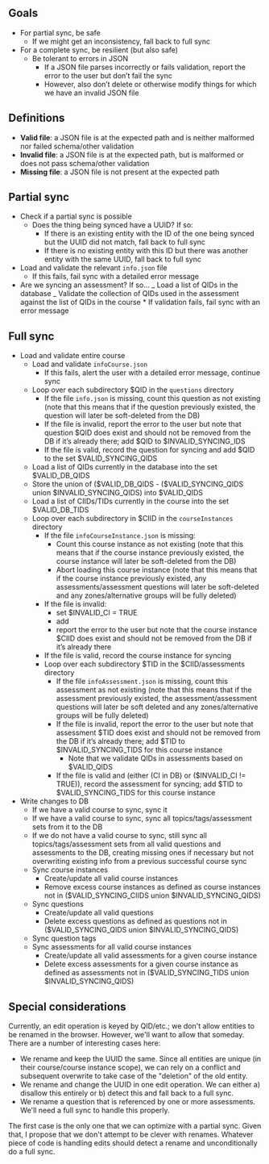 ## Goals

- For partial sync, be safe
  - If we might get an inconsistency, fall back to full sync
- For a complete sync, be resilient (but also safe)
  - Be tolerant to errors in JSON
    - If a JSON file parses incorrectly or fails validation, report the error to the user but don’t fail the sync
    - However, also don’t delete or otherwise modify things for which we have an invalid JSON file

## Definitions

- **Valid file**: a JSON file is at the expected path and is neither malformed nor failed schema/other validation
- **Invalid file**: a JSON file is at the expected path, but is malformed or does not pass schema/other validation
- **Missing file**: a JSON file is not present at the expected path

## Partial sync

- Check if a partial sync is possible
  - Does the thing being synced have a UUID? If so:
    - If there is an existing entity with the ID of the one being synced but the UUID did not match, fall back to full sync
    - If there is no existing entity with this ID but there was another entity with the same UUID, fall back to full sync
- Load and validate the relevant `info.json` file
  - If this fails, fail sync with a detailed error message
- Are we syncing an assessment? If so…
  _ Load a list of QIDs in the database
  _ Validate the collection of QIDs used in the assessment against the list of QIDs in the course \* If validation fails, fail sync with an error message


## Full sync
- Load and validate entire course
  - Load and validate `infoCourse.json`
    - If this fails, alert the user with a detailed error message, continue sync
  - Loop over each subdirectory \$QID in the `questions` directory
    - If the file `info.json` is missing, count this question as not existing (note that this means that if the question previously existed, the question will later be soft-deleted from the DB)
    - If the file is invalid, report the error to the user but note that question \$QID does exist and should not be removed from the DB if it’s already there; add \$QID to \$INVALID_SYNCING_IDS
    - If the file is valid, record the question for syncing and add \$QID to the set \$VALID_SYNCING_QIDS
  - Load a list of QIDs currently in the database into the set \$VALID_DB_QIDS
  - Store the union of (\$VALID_DB_QIDS - (\$VALID_SYNCING_QIDS union \$INVALID_SYNCING_QIDS) into \$VALID_QIDS
  - Load a list of CIIDs/TIDs currently in the course into the set \$VALID_DB_TIDS
  - Loop over each subdirectory in \$CIID in the `courseInstances` directory
    - If the file `infoCourseInstance.json` is missing:
      - Count this course instance as not existing (note that this means that if the course instance previously existed, the course instance will later be soft-deleted from the DB)
      - Abort loading this course instance (note that this means that if the course instance previously existed, any assessments/assessment questions will later be soft-deleted and any zones/alternative groups will be fully deleted)
    - If the file is invalid:
      - set \$INVALID_CI = TRUE
      - add 
      - report the error to the user but note that the course instance \$CIID does exist and should not be removed from the DB if it’s already there
    - If the file is valid, record the course instance for syncing
    - Loop over each subdirectory \$TID in the \$CIID/assessments directory
      - If the file `infoAssessment.json` is missing, count this assessment as not existing (note that this means that if the assessment previously existed, the assessment/assessment questions will later be soft deleted and any zones/alternative groups will be fully deleted)
      - If the file is invalid, report the error to the user but note that assessment \$TID does exist and should not be removed from the DB if it’s already there; add \$TID to \$INVALID_SYNCING_TIDS for this course instance
        - Note that we validate QIDs in assessments based on \$VALID_QIDS
      - If the file is valid and (either (CI in DB) or (\$INVALID_CI != TRUE)), record the assessment for syncing; add \$TID to \$VALID_SYNCING_TIDS for this course instance
- Write changes to DB
  - If we have a valid course to sync, sync it
  - If we have a valid course to sync, sync all topics/tags/assessment sets from it to the DB
  - If we do not have a valid course to sync, still sync all topics/tags/assessment sets from all valid questions and assessments to the DB, creating missing ones if necessary but not overwriting existing info from a previous successful course sync
  - Sync course instances
    - Create/update all valid course instances
    - Remove excess course instances as defined as course instances not in (\$VALID_SYNCING_CIIDS union \$INVALID_SYNCING_QIDS)
  - Sync questions
    - Create/update all valid questions
    - Delete excess questions as defined as questions not in (\$VALID_SYNCING_QIDS union \$INVALID_SYNCING_QIDS)
  - Sync question tags
  - Sync assessments for all valid course instances
    - Create/update all valid assessments for a given course instance
    - Delete excess assessments for a given course instance as defined as assessments not in (\$VALID_SYNCING_TIDS union \$INVALID_SYNCING_QIDS)

## Special considerations

Currently, an edit operation is keyed by QID/etc.; we don't allow entities to be renamed in the browser. However, we'll want to allow that someday. There are a number of interesting cases here:

* We rename and keep the UUID the same. Since all entities are unique
  (in their course/course instance scope), we can rely on a conflict and
  subsequent overwrite to take case of the "deletion" of the old entity.
* We rename and change the UUID in one edit operation. We can either a)
  disallow this entirely or b) detect this and fall back to a full sync.
* We rename a question that is referenced by one or more assessments. We'll
  need a full sync to handle this properly.

The first case is the only one that we can optimize with a partial sync. Given that, I propose that we don't attempt to be clever with renames. Whatever piece of code is handling edits should detect a rename and unconditionally do a full sync.
